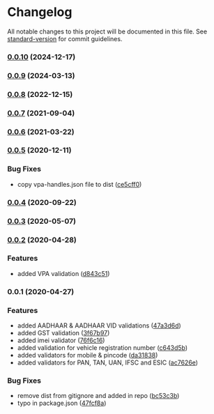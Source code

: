 # Changelog

All notable changes to this project will be documented in this file. See [standard-version](https://github.com/conventional-changelog/standard-version) for commit guidelines.

### [0.0.10](https://github.com/mastermunj/format-utils/compare/v0.0.9...v0.0.10) (2024-12-17)

### [0.0.9](https://github.com/mastermunj/format-utils/compare/v0.0.8...v0.0.9) (2024-03-13)

### [0.0.8](https://github.com/mastermunj/format-utils/compare/v0.0.7...v0.0.8) (2022-12-15)

### [0.0.7](https://github.com/mastermunj/format-utils/compare/v0.0.6...v0.0.7) (2021-09-04)

### [0.0.6](https://github.com/mastermunj/format-utils/compare/v0.0.5...v0.0.6) (2021-03-22)

### [0.0.5](https://github.com/mastermunj/format-utils/compare/v0.0.4...v0.0.5) (2020-12-11)


### Bug Fixes

* copy vpa-handles.json file to dist ([ce5cff0](https://github.com/mastermunj/format-utils/commit/ce5cff006278e3cfb277f4b7c48b125bc48de6c4))

### [0.0.4](https://github.com/mastermunj/format-utils/compare/v0.0.3...v0.0.4) (2020-09-22)

### [0.0.3](https://github.com/mastermunj/format-utils/compare/v0.0.2...v0.0.3) (2020-05-07)

### [0.0.2](https://github.com/mastermunj/format-utils/compare/v0.0.1...v0.0.2) (2020-04-28)


### Features

* added VPA validation ([d843c51](https://github.com/mastermunj/format-utils/commit/d843c51214088efd990c003469786d47ac00821c))

### 0.0.1 (2020-04-27)


### Features

* added AADHAAR & AADHAAR VID validations ([47a3d6d](https://github.com/mastermunj/format-utils/commit/47a3d6da1ec1ccaf19cf7388078826d55283f6bb))
* added GST validation ([3f67b97](https://github.com/mastermunj/format-utils/commit/3f67b97eccb1176ed3b08f72f0fb6b43e19577fd))
* added imei validator ([76f6c16](https://github.com/mastermunj/format-utils/commit/76f6c1691437557fcca955f0f634266351eeb762))
* added validation for vehicle registration number ([c643d5b](https://github.com/mastermunj/format-utils/commit/c643d5b2abd7f51554ef250475dd87e96d6b2d86))
* added validators for mobile & pincode ([da31838](https://github.com/mastermunj/format-utils/commit/da318380b13af975df8da269f29d85ee50899738))
* added validators for PAN, TAN, UAN, IFSC and ESIC ([ac7626e](https://github.com/mastermunj/format-utils/commit/ac7626e599236822fcebc1da3a6e2ca06a9195d4))


### Bug Fixes

* remove dist from gitignore and added in repo ([bc53c3b](https://github.com/mastermunj/format-utils/commit/bc53c3bffbf40f95411aefee5380e08783ff7626))
* typo in package.json ([47fcf8a](https://github.com/mastermunj/format-utils/commit/47fcf8a89f025eb7a747752b4c7e33441f2223f9))
